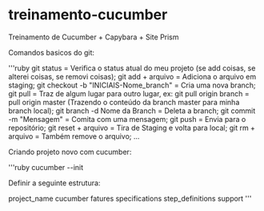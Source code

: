 # treinamento-cucumber
Treinamento de Cucumber + Capybara + Site Prism

Comandos basicos do git:

'''ruby
git status = Verifica o status atual do meu projeto (se add coisas, se alterei coisas, se removi coisas);
git add + arquivo = Adiciona o arquivo em staging;
git checkout -b "INICIAIS-Nome_branch" = Cria uma nova branch;
git pull = Traz de algum lugar para outro lugar, ex:
git pull origin branch = pull origin master (Trazendo o conteúdo da branch master para minha branch local);
git branch -d Nome da Branch = Deleta a branch;
git commit -m "Mensagem" = Comita com uma mensagem;
git push = Envia para o repositório;
git reset + arquivo = Tira de Staging e volta para local;
git rm + arquivo =  Também remove o arquivo;
...

Criando projeto novo com cucumber:

'''ruby
cucumber --init

Definir a seguinte estrutura:

project_name
  cucumber
    fatures
      specifications
      step_definitions
      support
'''
